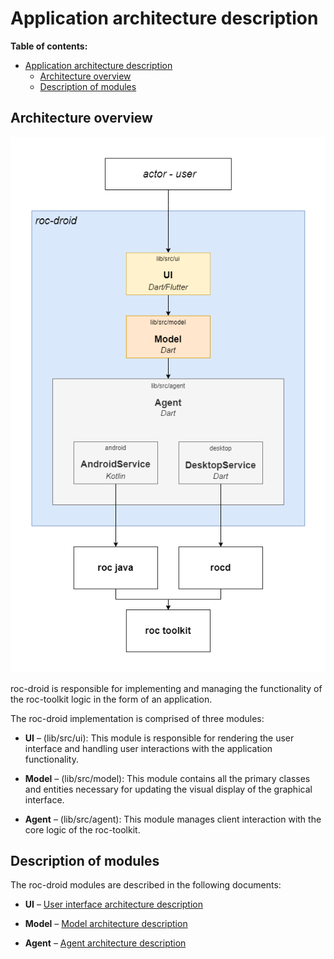 # Application architecture description

**Table of contents:**

- [Application architecture description](#application-architecture-description)
  - [Architecture overview](#architecture-overview)
  - [Description of modules](#description-of-modules)

## Architecture overview

![](./images/architecture.png)

roc-droid is responsible for implementing and managing the functionality of the roc-toolkit logic in the form of an application.

The roc-droid implementation is comprised of three modules:

* **UI** – (lib/src/ui): This module is responsible for rendering the user interface and handling user interactions with the application functionality.

* **Model** – (lib/src/model): This module contains all the primary classes and entities necessary for updating the visual display of the graphical interface.

* **Agent** – (lib/src/agent): This module manages client interaction with the core logic of the roc-toolkit.

## Description of modules

The roc-droid modules are described in the following documents:

* **UI** – [User interface architecture description](/docs/architecture_ui.md)

* **Model** – [Model architecture description](/docs/architecture_model.md)

* **Agent** – [Agent architecture description](/docs/architecture_agent.md)